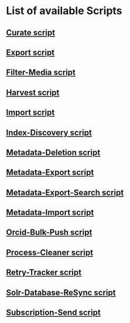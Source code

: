 #  List of available Scripts

## [Curate script](./curate.md)

## [Export script](./export.md)

## [Filter-Media script](./filter-media.md)

## [Harvest script](./harvest.md)

## [Import script](./import.md)

## [Index-Discovery script](./index-discovery.md)

## [Metadata-Deletion script](./metadata-deletion.md)

## [Metadata-Export script](./metadata-export.md)

## [Metadata-Export-Search script](./metadata-export-search.md)

## [Metadata-Import script](./metadata-import.md)

## [Orcid-Bulk-Push script](./orcid-bulk-push.md)

## [Process-Cleaner script](./process-cleaner.md)

## [Retry-Tracker script](./retry-tracker.md)

## [Solr-Database-ReSync script](./solr-database-resync.md)

## [Subscription-Send script](./subscription-send.md)

